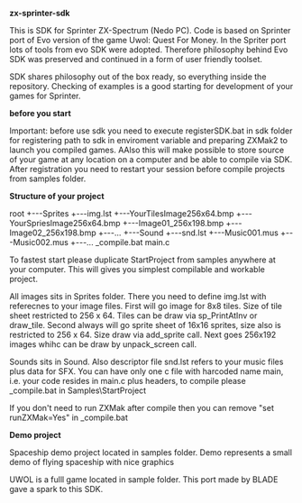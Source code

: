 **zx-sprinter-sdk**

This is SDK for Sprinter ZX-Spectrum (Nedo PC). Code is based on Sprinter port of Evo version of the game Uwol: Quest For Money.
In the Spriter port lots of tools from evo SDK were adopted. Therefore philosophy behind Evo SDK was preserved and
continued in a form of user friendly toolset.

SDK shares philosophy out of the box ready, so everything inside the repository. Checking of examples is a good starting for
development of your games for Sprinter.

**before you start**

Important: before use sdk you need to execute registerSDK.bat in sdk folder for registering path to sdk
in enviroment variable and preparing ZXMak2 to launch you compiled games. AAlso this will make possible to store source of
your game at any location on a computer and be able to compile via SDK. After registration you need to restart your
session before compile projects from samples folder.

**Structure of your project**

root
+---Sprites
    +---img.lst
    +---YourTilesImage256x64.bmp
    +---YourSpriesImage256x64.bmp
    +---Image01_256x198.bmp
    +---Image02_256x198.bmp
    +---...
+---Sound
    +---snd.lst
    +---Music001.mus
    +---Music002.mus
    +---...
_compile.bat
main.c

To fastest start please duplicate StartProject from samples anywhere at your computer. This will gives you simplest
compilable and workable project.

All images sits in Sprites folder. There you need to define img.lst with referecnes to your image files.
First will go image for 8x8 tiles. Size of tile sheet restricted to 256 x 64. Tiles can be draw via sp_PrintAtInv or draw_tile.
Second always will go sprite sheet of 16x16 sprites, size also is restricted to 256 x 64. Size draw via add_sprite call.
Next goes 256x192 images whihc can be draw by unpack_screen call.

Sounds sits in Sound. Also descriptor file snd.lst refers to your music files plus data for SFX.
You can have only one c file with harcoded name main, i.e. your code resides in main.c plus headers, to compile
please _compile.bat in Samples\StartProject

If you don't need to run ZXMak after compile then you can remove "set runZXMak=Yes" in _compile.bat

**Demo project**

Spaceship demo project located in samples folder. Demo represents a small demo of flying spaceship with nice graphics

UWOL is a fulll game located in sample folder. This port made by BLADE gave a spark to this SDK. 


